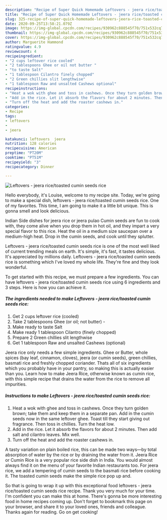 ```yaml
---
description: "Recipe of Super Quick Homemade Leftovers - jeera rice/toasted cumin seeds rice"
title: "Recipe of Super Quick Homemade Leftovers - jeera rice/toasted cumin seeds rice"
slug: 325-recipe-of-super-quick-homemade-leftovers-jeera-rice-toasted-cumin-seeds-rice
date: 2020-09-25T13:58:21.079Z
image: https://img-global.cpcdn.com/recipes/930962c888545f70/751x532cq70/leftovers-jeera-ricetoasted-cumin-seeds-rice-recipe-main-photo.jpg
thumbnail: https://img-global.cpcdn.com/recipes/930962c888545f70/751x532cq70/leftovers-jeera-ricetoasted-cumin-seeds-rice-recipe-main-photo.jpg
cover: https://img-global.cpcdn.com/recipes/930962c888545f70/751x532cq70/leftovers-jeera-ricetoasted-cumin-seeds-rice-recipe-main-photo.jpg
author: Marguerite Hammond
ratingvalue: 4.9
reviewcount: 4
recipeingredient:
- "2 cups leftover rice cooled"
- "2 tablespoons Ghee or oil not butter "
- "to taste Salt"
- "1 tablespoon Cilantro finely chopped"
- "2 Green chillies slit lengthwise"
- "1 tablespoon Raw and unsalted Cashews optional"
recipeinstructions:
- "Heat a wok with ghee and toss in cashews. Once they turn golden brown; take them and keep them in a separate pan. Add in the cumin seeds now in the same leftover ghee. Toast till they start giving out fragrance. Then toss in chillies. Turn the heat low."
- "Add in the rice. Let it absorb the flavors for about 2 minutes. Then add salt and cilantro leaves. Mix well."
- "Turn off the heat and add the roaster cashews in."
categories:
- Recipe
tags:
- leftovers
- 
- jeera

katakunci: leftovers  jeera 
nutrition: 128 calories
recipecuisine: American
preptime: "PT20M"
cooktime: "PT51M"
recipeyield: "3"
recipecategory: Dinner

---
```



![Leftovers - jeera rice/toasted cumin seeds rice](https://img-global.cpcdn.com/recipes/930962c888545f70/751x532cq70/leftovers-jeera-ricetoasted-cumin-seeds-rice-recipe-main-photo.jpg)

Hello everybody, it's Louise, welcome to my recipe site. Today, we're going to make a special dish, leftovers - jeera rice/toasted cumin seeds rice. One of my favorites. This time, I am going to make it a little bit unique. This is gonna smell and look delicious.

Indian Side dishes for jeera rice or jeera pulao  Cumin seeds are fun to cook with, they come alive when you drop them in hot oil, and they impart a very special flavor to this rice. Heat the oil in a medium size saucepan over a medium-high heat. Drop in the cumin seeds, and cook until they splutter.

Leftovers - jeera rice/toasted cumin seeds rice is one of the most well liked of current trending meals on earth. It's simple, it's fast, it tastes delicious. It's appreciated by millions daily. Leftovers - jeera rice/toasted cumin seeds rice is something which I've loved my whole life. They're fine and they look wonderful.


To get started with this recipe, we must prepare a few ingredients. You can have leftovers - jeera rice/toasted cumin seeds rice using 6 ingredients and 3 steps. Here is how you can achieve it.

<!--inarticleads1-->

##### The ingredients needed to make Leftovers - jeera rice/toasted cumin seeds rice:

1. Get 2 cups leftover rice (cooled)
1. Take 2 tablespoons Ghee (or oil; not butter) -
1. Make ready to taste Salt
1. Make ready 1 tablespoon Cilantro (finely chopped)
1. Prepare 2 Green chillies slit lengthwise
1. Get 1 tablespoon Raw and unsalted Cashews (optional)


Jeera rice only needs a few simple ingredients. Ghee or Butter, whole spices (bay leaf, cinnamon, cloves), jeera (or cumin seeds), green chillies, basmati rice and freshly chopped coriander. Thats all of six ingredients which you probably have in your pantry, so making this is actually easier than you. Learn how to make Jeera Rice, otherwise known as cumin rice, with this simple recipe that drains the water from the rice to remove all impurities. 

<!--inarticleads2-->

##### Instructions to make Leftovers - jeera rice/toasted cumin seeds rice:

1. Heat a wok with ghee and toss in cashews. Once they turn golden brown; take them and keep them in a separate pan. Add in the cumin seeds now in the same leftover ghee. Toast till they start giving out fragrance. Then toss in chillies. Turn the heat low.
1. Add in the rice. Let it absorb the flavors for about 2 minutes. Then add salt and cilantro leaves. Mix well.
1. Turn off the heat and add the roaster cashews in.


A tasty variation on plain boiled rice, this can be made two ways—by total absorption of water by the rice or by draining the water from it. Jeera Rice or Cumin Rice is a very popular rice side dish in India. You would almost always find it on the menu of your favorite Indian restaurants too. For jeera rice, we add a tempering of cumin seeds to the basmati rice before cooking it. The toasted cumin seeds make the simple rice pop up and. 

So that is going to wrap it up with this exceptional food leftovers - jeera rice/toasted cumin seeds rice recipe. Thank you very much for your time. I'm confident you can make this at home. There's gonna be more interesting food in home recipes coming up. Don't forget to bookmark this page on your browser, and share it to your loved ones, friends and colleague. Thanks again for reading. Go on get cooking!
